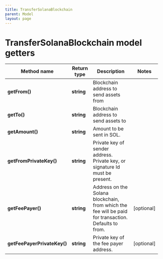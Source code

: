```yaml
---
title: TransferSolanaBlockchain
parent: Model
layout: page
---
```


# TransferSolanaBlockchain model getters

Method name | Return type | Description | Notes
------------ | ------------- | ------------- | -------------
**getFrom()** | **string** | Blockchain address to send assets from |
**getTo()** | **string** | Blockchain address to send assets to |
**getAmount()** | **string** | Amount to be sent in SOL. |
**getFromPrivateKey()** | **string** | Private key of sender address. Private key, or signature Id must be present. |
**getFeePayer()** | **string** | Address on the Solana blockchain, from which the fee will be paid for transaction. Defaults to from. | [optional]
**getFeePayerPrivateKey()** | **string** | Private key of the fee payer address. | [optional]

